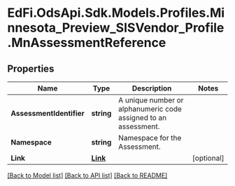 # EdFi.OdsApi.Sdk.Models.Profiles.Minnesota_Preview_SISVendor_Profile.MnAssessmentReference
## Properties

Name | Type | Description | Notes
------------ | ------------- | ------------- | -------------
**AssessmentIdentifier** | **string** | A unique number or alphanumeric code assigned to an assessment. | 
**Namespace** | **string** | Namespace for the Assessment. | 
**Link** | [**Link**](Link.md) |  | [optional] 

[[Back to Model list]](../README.md#documentation-for-models) [[Back to API list]](../README.md#documentation-for-api-endpoints) [[Back to README]](../README.md)

